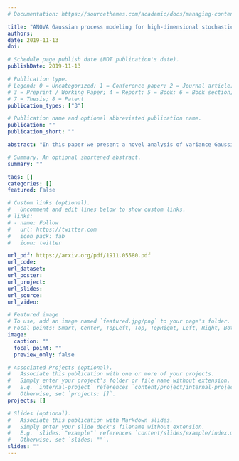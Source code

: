 ```yaml
---
# Documentation: https://sourcethemes.com/academic/docs/managing-content/

title: "ANOVA Gaussian process modeling for high-dimensional stochastic computational models"
authors: 
date: 2019-11-13
doi:

# Schedule page publish date (NOT publication's date).
publishDate: 2019-11-13

# Publication type.
# Legend: 0 = Uncategorized; 1 = Conference paper; 2 = Journal article;
# 3 = Preprint / Working Paper; 4 = Report; 5 = Book; 6 = Book section;
# 7 = Thesis; 8 = Patent
publication_types: ["3"]

# Publication name and optional abbreviated publication name.
publication: ""
publication_short: ""

abstract: "In this paper we present a novel analysis of variance Gaussian process (ANOVA-GP) emulator for models governed by partial differential equations (PDEs) with high-dimensional random inputs. Gaussian process (GP) is a widely used surrogate modeling strategy, but it can become invalid when the inputs are high-dimensional. In this new ANOVA-GP strategy, high-dimensional inputs are decomposed into unions of local low-dimensional inputs, and principal component analysis (PCA) is applied to provide dimension reduction for each ANOVA term. We then systematically build local GP models for PCA coefficients based on ANOVA decomposition to provide an emulator for the overall high-dimensional problem. We present a general mathematical framework of ANOVA-GP, validate its accuracy and demonstrate its efficiency with numerical experiments."

# Summary. An optional shortened abstract.
summary: ""

tags: []
categories: []
featured: False

# Custom links (optional).
#   Uncomment and edit lines below to show custom links.
# links:
# - name: Follow
#   url: https://twitter.com
#   icon_pack: fab
#   icon: twitter

url_pdf: https://arxiv.org/pdf/1911.05580.pdf
url_code:
url_dataset:
url_poster:
url_project:
url_slides:
url_source:
url_video:

# Featured image
# To use, add an image named `featured.jpg/png` to your page's folder. 
# Focal points: Smart, Center, TopLeft, Top, TopRight, Left, Right, BottomLeft, Bottom, BottomRight.
image:
  caption: ""
  focal_point: ""
  preview_only: false

# Associated Projects (optional).
#   Associate this publication with one or more of your projects.
#   Simply enter your project's folder or file name without extension.
#   E.g. `internal-project` references `content/project/internal-project/index.md`.
#   Otherwise, set `projects: []`.
projects: []

# Slides (optional).
#   Associate this publication with Markdown slides.
#   Simply enter your slide deck's filename without extension.
#   E.g. `slides: "example"` references `content/slides/example/index.md`.
#   Otherwise, set `slides: ""`.
slides: ""
---
```

